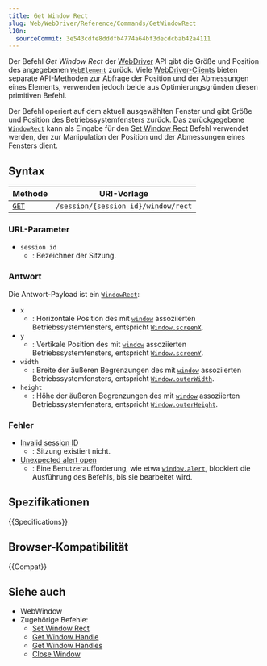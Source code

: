 ```yaml
---
title: Get Window Rect
slug: Web/WebDriver/Reference/Commands/GetWindowRect
l10n:
  sourceCommit: 3e543cdfe8dddfb4774a64bf3decdcbab42a4111
---
```


Der Befehl _Get Window Rect_ der [WebDriver](/de/docs/Web/WebDriver) API gibt die Größe und Position des angegebenen [`WebElement`](/de/docs/Web/WebDriver/Reference/WebElement) zurück. Viele [WebDriver-Clients](/de/docs/Web/WebDriver/Reference/Clients) bieten separate API-Methoden zur Abfrage der Position und der Abmessungen eines Elements, verwenden jedoch beide aus Optimierungsgründen diesen primitiven Befehl.

Der Befehl operiert auf dem aktuell ausgewählten Fenster und gibt Größe und Position des Betriebssystemfensters zurück. Das zurückgegebene [`WindowRect`](/de/docs/Web/WebDriver/Reference/WindowRect) kann als Eingabe für den [Set Window Rect](/de/docs/Web/WebDriver/Reference/SetWindowRect) Befehl verwendet werden, der zur Manipulation der Position und der Abmessungen eines Fensters dient.

## Syntax

| Methode                                          | URI-Vorlage                         |
| ------------------------------------------------ | ----------------------------------- |
| [`GET`](/de/docs/Web/HTTP/Reference/Methods/GET) | `/session/{session id}/window/rect` |

### URL-Parameter

- `session id`
  - : Bezeichner der Sitzung.

### Antwort

Die Antwort-Payload ist ein [`WindowRect`](/de/docs/Web/WebDriver/Reference/WebWindow):

- `x`
  - : Horizontale Position des mit [`window`](/de/docs/Web/API/Window) assoziierten Betriebssystemfensters, entspricht [`Window.screenX`](/de/docs/Web/API/Window/screenX).
- `y`
  - : Vertikale Position des mit [`window`](/de/docs/Web/API/Window) assoziierten Betriebssystemfensters, entspricht [`Window.screenY`](/de/docs/Web/API/Window/screenY).
- `width`
  - : Breite der äußeren Begrenzungen des mit [`window`](/de/docs/Web/API/Window) assoziierten Betriebssystemfensters, entspricht [`Window.outerWidth`](/de/docs/Web/API/Window/outerWidth).
- `height`
  - : Höhe der äußeren Begrenzungen des mit [`window`](/de/docs/Web/API/Window) assoziierten Betriebssystemfensters, entspricht [`Window.outerHeight`](/de/docs/Web/API/Window/outerHeight).

### Fehler

- [Invalid session ID](/de/docs/Web/WebDriver/Reference/Errors/InvalidSessionID)
  - : Sitzung existiert nicht.
- [Unexpected alert open](/de/docs/Web/WebDriver/Reference/Errors/UnexpectedAlertOpen)
  - : Eine Benutzeraufforderung, wie etwa [`window.alert`](/de/docs/Web/API/Window/alert), blockiert die Ausführung des Befehls, bis sie bearbeitet wird.

## Spezifikationen

{{Specifications}}

## Browser-Kompatibilität

{{Compat}}

## Siehe auch

- WebWindow
- Zugehörige Befehle:
  - [Set Window Rect](/de/docs/Web/WebDriver/Reference/Commands/SetWindowRect)
  - [Get Window Handle](/de/docs/Web/WebDriver/Reference/Commands/GetWindowHandle)
  - [Get Window Handles](/de/docs/Web/WebDriver/Reference/Commands/GetWindowHandles)
  - [Close Window](/de/docs/Web/WebDriver/Reference/Commands/CloseWindow)
